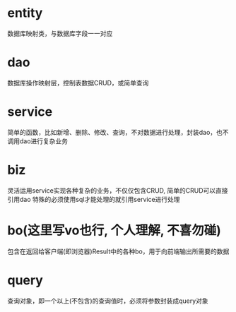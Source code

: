 # entity
数据库映射类，与数据库字段一一对应
# dao
数据库操作映射层，控制表数据CRUD，或简单查询
# service
简单的函数，比如新增、删除、修改、查询，不对数据进行处理，封装dao，也不调用dao进行复杂业务
# biz
灵活运用service实现各种复杂的业务，不仅仅包含CRUD, 简单的CRUD可以直接引用dao
特殊的必须使用sql才能处理的就引用service进行处理
# bo(这里写vo也行, 个人理解, 不喜勿碰)
包含在返回给客户端(即浏览器)Result中的各种bo，用于向前端输出所需要的数据
# query
查询对象，即一个以上(不包含)的查询值时，必须将参数封装成query对象